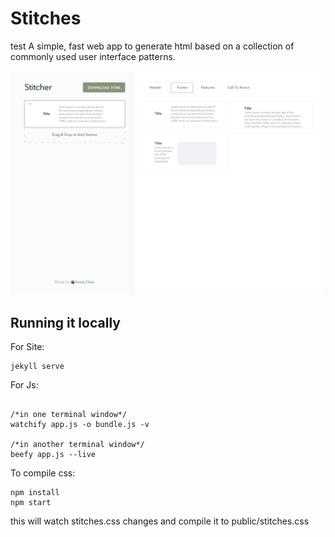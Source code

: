 # Stitches


test
A simple, fast web app to generate html based on a collection of commonly used user interface patterns.

![app-screen-shot](./screenshot.png)

## Running it locally

For Site:
```
jekyll serve
```

For Js:

```

/*in one terminal window*/
watchify app.js -o bundle.js -v

/*in another terminal window*/
beefy app.js --live
```


To compile css:

```
npm install
npm start
```
this will watch stitches.css changes and compile it to public/stitches.css